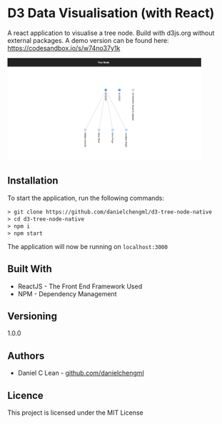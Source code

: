 # D3 Data Visualisation (with React)

A react application to visualise a tree node. Build with d3js.org without external packages. A demo version can be found here: https://codesandbox.io/s/w74no37y1k

<img src="./img/app.PNG" height="230">

## Installation

To start the application, run the following commands:

```
> git clone https://github.com/danielchengml/d3-tree-node-native
> cd d3-tree-node-native
> npm i
> npm start
```

The application will now be running on `localhost:3000`

## Built With

* ReactJS - The Front End Framework Used
* NPM - Dependency Management

## Versioning

1.0.0

## Authors

* Daniel C Lean - [github.com/danielchengml](github.com/danielchengml)

## Licence

This project is licensed under the MIT License

